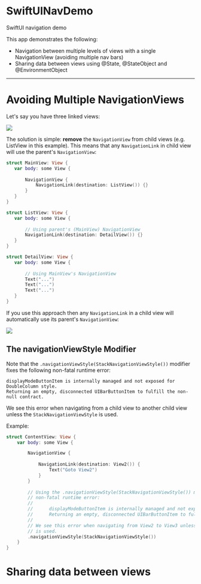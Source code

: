 # SwiftUINavDemo
SwiftUI navigation demo

This app demonstrates the following:

- Navigation between multiple levels of views with a single NavigationView (avoiding multiple nav bars)
- Sharing data between views using @State, @StateObject and @EnvironmentObject

---

# Avoiding Multiple NavigationViews

Let's say you have three linked views:

![](./readme-assets/Avoiding%20Multiple%20NavigationViews%200.png)

The solution is simple: **remove** the `NavigationView` from child views (e.g. ListView in this example). 
This means that any `NavigationLink` in child view will use the parent's `NavigationView`:
 
 ```swift
 struct MainView: View {
    var body: some View {
        
        NavigationView {
            NavigationLink(destination: ListView()) {}
        }
    }
}

struct ListView: View {
    var body: some View {
        
        // Using parent's (MainView) NavigationView
        NavigationLink(destination: DetailView()) {}
    }
}

struct DetailView: View {
    var body: some View {
        
        // Using MainView's NavigationView
        Text("...")
        Text("...")
        Text("...")
    }
}
 ```
 
 If you use this approach then any `NavigationLink` in a child view will automatically use its parent's `NavigationView`:
 
 ![](./readme-assets/Avoiding%20Multiple%20NavigationViews%201.png)
 
 ## The navigationViewStyle Modifier
Note that the `.navigationViewStyle(StackNavigationViewStyle())` modifier fixes the following non-fatal runtime error:

```
displayModeButtonItem is internally managed and not exposed for DoubleColumn style.
Returning an empty, disconnected UIBarButtonItem to fulfill the non-null contract.
```

We see this error when navigating from a child view to another child view unless the `StackNavigationViewStyle` is used.

Example:

```swift
struct ContentView: View {
    var body: some View {

        NavigationView {
            
            NavigationLink(destination: View2()) {
                Text("Goto View2")
            }
        }
        
        // Using the .navigationViewStyle(StackNavigationViewStyle()) modifier fixes the following
        // non-fatal runtime error:
        //
        //      displayModeButtonItem is internally managed and not exposed for DoubleColumn style.
        //      Returning an empty, disconnected UIBarButtonItem to fulfill the non-null contract.
        //
        // We see this error when navigating from View2 to View3 unless the StackNavigationViewStyle
        // is used.
        .navigationViewStyle(StackNavigationViewStyle())
    }
}
```

# Sharing data between views



